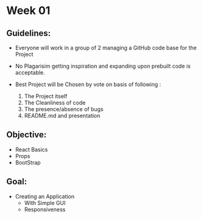 # Week 01

## Guidelines:
* Everyone will work in a group of 2 managing a GitHub code base for the Project
* No Plagarisim getting inspiration and expanding upon prebuilt code is acceptable.
* Best Project will be Chosen by vote on basis of following :
 
   1. The Project itself
   2. The Cleanliness of code
   3. The presence/absence of bugs
   4. README.md and presentation

## Objective:
* React Basics
* Props 
* BootStrap

## Goal:
* Creating an Application
   * With Simple GUI
   * Responsiveness

